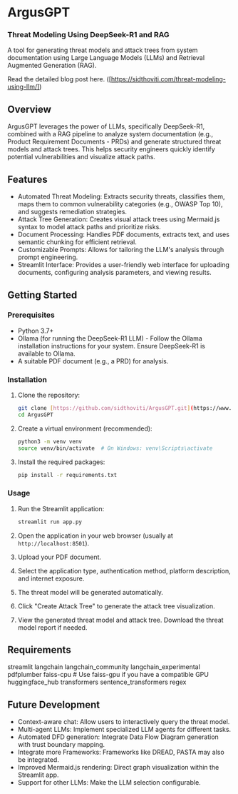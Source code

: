 # ArgusGPT
### Threat Modeling Using DeepSeek-R1 and RAG

A tool for generating threat models and attack trees from system documentation using Large Language Models (LLMs) and Retrieval Augmented Generation (RAG).

Read the detailed blog post here. ([https://sidthoviti.com/threat-modeling-using-llm/])

## Overview

ArgusGPT leverages the power of LLMs, specifically  DeepSeek-R1, combined with a RAG pipeline to analyze system documentation (e.g., Product Requirement Documents - PRDs) and generate structured threat models and attack trees. This helps security engineers quickly identify potential vulnerabilities and visualize attack paths.

## Features

*   Automated Threat Modeling: Extracts security threats, classifies them, maps them to common vulnerability categories (e.g., OWASP Top 10), and suggests remediation strategies.
*   Attack Tree Generation: Creates visual attack trees using Mermaid.js syntax to model attack paths and prioritize risks.
*   Document Processing: Handles PDF documents, extracts text, and uses semantic chunking for efficient retrieval.
*   Customizable Prompts:  Allows for tailoring the LLM's analysis through prompt engineering.
*   Streamlit Interface: Provides a user-friendly web interface for uploading documents, configuring analysis parameters, and viewing results.

## Getting Started

### Prerequisites

*   Python 3.7+
*   Ollama (for running the DeepSeek-R1 LLM) - Follow the Ollama installation instructions for your system. Ensure DeepSeek-R1 is available to Ollama.
*   A suitable PDF document (e.g., a PRD) for analysis.

### Installation

1.  Clone the repository:

    ```bash
    git clone [https://github.com/sidthoviti/ArgusGPT.git](https://www.google.com/search?q=https://github.com/sidthoviti/ArgusGPT.git)
    cd ArgusGPT
    ```

2.  Create a virtual environment (recommended):

    ```bash
    python3 -m venv venv
    source venv/bin/activate  # On Windows: venv\Scripts\activate
    ```

3.  Install the required packages:

    ```bash
    pip install -r requirements.txt
    ```

### Usage

1.  Run the Streamlit application:

    ```bash
    streamlit run app.py
    ```

2.  Open the application in your web browser (usually at `http://localhost:8501`).

3.  Upload your PDF document.

4.  Select the application type, authentication method, platform description, and internet exposure.

5.  The threat model will be generated automatically.

6.  Click "Create Attack Tree" to generate the attack tree visualization.

7.  View the generated threat model and attack tree.  Download the threat model report if needed.

## Requirements
streamlit
langchain
langchain_community
langchain_experimental
pdfplumber
faiss-cpu  # Use faiss-gpu if you have a compatible GPU
huggingface_hub
transformers
sentence_transformers
regex

## Future Development

*   Context-aware chat: Allow users to interactively query the threat model.
*   Multi-agent LLMs: Implement specialized LLM agents for different tasks.
*   Automated DFD generation: Integrate Data Flow Diagram generation with trust boundary mapping.
*   Integrate more Frameworks: Frameworks like DREAD, PASTA may also be integrated.
*   Improved Mermaid.js rendering: Direct graph visualization within the Streamlit app.
*   Support for other LLMs:  Make the LLM selection configurable.
